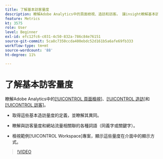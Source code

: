 ```yaml
---
title: 了解基本訪客量度
description: 瞭解Adobe Analytics中的頁面檢視、造訪和訪客。 讓insight瞭解基本訪客量度，協助您瞭解網站流量。
feature: Metrics
kt: 3575
role: User
level: Beginner
exl-id: efc12fc6-c031-4c50-832a-786c84e76151
source-git-commit: 5ca8c7350ccda400ebdc52d161b5a6afe69fb333
workflow-type: tm+mt
source-wordcount: '88'
ht-degree: 11%

---
```


# 了解基本訪客量度

瞭解Adobe Analytics中的[[!UICONTROL 頁面檢視]](https://experienceleague.adobe.com/docs/analytics/components/metrics/page-views.html?lang=en)、[[!UICONTROL 造訪]](https://experienceleague.adobe.com/docs/analytics/components/metrics/visits.html?lang=zh-Hant)和[[!UICONTROL 訪客]](https://experienceleague.adobe.com/docs/analytics/components/metrics/unique-visitors.html?lang=zh-Hant)。

* 取得這些基本造訪量度的定義，並瞭解其異同。

* 瞭解與訪客量度和網站流量相關聯的各種詞語（同義字或關鍵字）。

* 檢視範例[!UICONTROL Workspace]專案，顯示這些量度在介面中的顯示方式。

>[!VIDEO](https://video.tv.adobe.com/v/28774/?quality=12&learn=on)
